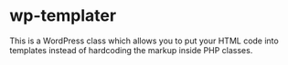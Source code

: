 wp-templater
============

This is a WordPress class which allows you to put your HTML code into templates instead of hardcoding the markup inside PHP classes.
